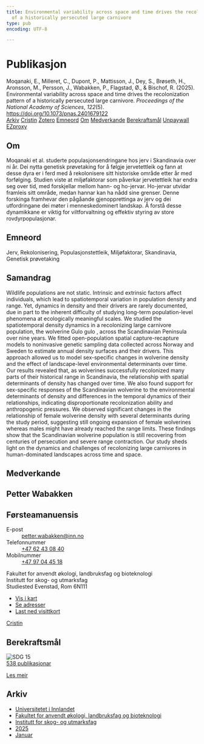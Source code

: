```yaml
---
title: Environmental variability across space and time drives the recolonization pattern
  of a historically persecuted large carnivore
type: pub
encoding: UTF-8

---
```

<h1>Publikasjon</h1>
<article id="csl-bib-container-3DV8W3BX" class="csl-bib-container">
  <div class="csl-bib-body"> <div class="csl-entry">Moqanaki, E., Milleret, C., Dupont, P., Mattisson, J., Dey, S., Brøseth, H., Aronsson, M., Persson, J., Wabakken, P., Flagstad, Ø., &#38; Bischof, R. (2025). Environmental variability across space and time drives the recolonization pattern of a historically persecuted large carnivore. <i>Proceedings of the National Academy of Sciences</i>, <i>122</i>(5). <a href="https://doi.org/10.1073/pnas.2401679122">https://doi.org/10.1073/pnas.2401679122</a></div> </div>
  <div class="csl-bib-buttons">
    <a href="#taxonomy-article-3DV8W3BX" alt="archive" class="csl-bib-button">Arkiv</a>
    <a href="https://app.cristin.no/results/show.jsf?id=2350841" alt="Cristin" class="csl-bib-button">Cristin</a>
    <a href="http://zotero.org/groups/5881554/items/3DV8W3BX" alt="Zotero" class="csl-bib-button">Zotero</a>
    <a href="#keywords-article-3DV8W3BX" alt="keywords" class="csl-bib-button">Emneord</a>
    <a href="#about-article-3DV8W3BX" alt="about_pub" class="csl-bib-button">Om</a>
    <a href="#contributors-article-3DV8W3BX" alt="contributors" class="csl-bib-button">Medverkande</a>
    <a href="#sdg-article-3DV8W3BX" alt="sdg" class="csl-bib-button">Berekraftsmål</a>
    <a href="https://doi.org/10.1073/pnas.2401679122" alt="Unpaywall" class="csl-bib-button">Unpaywall</a>
    <a href="https://doi.org/10.1073/pnas.2401679122" alt="EZproxy" class="csl-bib-button">EZproxy</a>
  </div>
  <div id="csl-bib-meta-container-3DV8W3BX"></div>
</article>
<div id="csl-bib-meta-3DV8W3BX" class="csl-bib-meta">
  <article id="about-article-3DV8W3BX" class="about_pub-article">
    <h1>Om</h1>
    Moqanaki et al. studerte populasjonsendringane hos jerv i Skandinavia over ni år. Dei nytta genetisk prøvetaking for å følgje jervetettleik og fann at desse dyra er i ferd med å rekolonisere sitt historiske område etter år med forfølging. Studien viste at miljøfaktorar som påverkar jervetettleik har endra seg over tid, med forskjellar mellom hann- og ho-jervar. Ho-jervar utvidar framleis sitt område, medan hannar kan ha nådd sine grenser. Denne forskinga framhevar den pågåande gjenopprettinga av jerv og dei utfordringane dei møter i menneskedominert landskap. Å forstå desse dynamikkane er viktig for viltforvaltning og effektiv styring av store rovdyrpopulasjonar.
  </article>
  <article id="keywords-article-3DV8W3BX" class="keywords-article">
    <h1>Emneord</h1>
    Jerv, Rekolonisering, Populasjonstettleik, Miljøfaktorar, Skandinavia, Genetisk prøvetaking
  </article>
  <article id="abstract-article-3DV8W3BX" class="abstract-article">
    <h1>Samandrag</h1>
    Wildlife populations are not static. Intrinsic and extrinsic factors affect individuals, which lead to spatiotemporal variation in population density and range. Yet, dynamics in density and their drivers are rarely documented, due in part to the inherent difficulty of studying long-term population-level phenomena at ecologically meaningful scales. We studied the spatiotemporal density dynamics in a recolonizing large carnivore population, the wolverine Gulo gulo , across the Scandinavian Peninsula over nine years. We fitted open-population spatial capture-recapture models to noninvasive genetic sampling data collected across Norway and Sweden to estimate annual density surfaces and their drivers. This approach allowed us to model sex-specific changes in wolverine density and the effect of landscape-level environmental determinants over time. Our results revealed that, as wolverines successfully recolonized many parts of their historical range in Scandinavia, the relationship with spatial determinants of density has changed over time. We also found support for sex-specific responses of the Scandinavian wolverine to the environmental determinants of density and differences in the temporal dynamics of their relationships, indicating disproportionate recolonization ability and anthropogenic pressures. We observed significant changes in the relationship of female wolverine density with several determinants during the study period, suggesting still ongoing expansion of female wolverines whereas males might have already reached the range limits. These findings show that the Scandinavian wolverine population is still recovering from centuries of persecution and severe range contraction. Our study sheds light on the dynamics and challenges of recolonizing large carnivores in human-dominated landscapes across time and space.
  </article>
  <article id="contributors-article-3DV8W3BX" class="contributors-article">
    <h1>Medverkande</h1>
    <div class="personas"> <div class="vrtx-hinn-person-card"> <div class="photo"> <i class="lar la-user-circle missing-person"></i> </div> <div class="info"> <hgroup><h1>Petter Wabakken</h1> <h2>Førsteamanuensis</h2> </hgroup><dl> <dt>E-post</dt> <dd> <a href="mailto:petter.wabakken@inn.no">petter.wabakken@inn.no</a> </dd> <dt>Telefonnummer</dt> <dd><a href="tel:+4762430840"> +47 62 43 08 40 </a></dd> <dt>Mobilnummer</dt> <dd><a href="tel:+4797044518"> +47 97 04 45 18 </a></dd> </dl> <p> Fakultet for anvendt økologi, landbruksfag og bioteknologi<br> Institutt for skog- og utmarksfag<br> Studiested Evenstad, Rom 6N111 </p> <ul class="vrtx-hinn-links"> <li><a href="https://www.google.com/maps?q=61.42516,11.07813">Vis i kart</a></li> <li><a href="https://www.inn.no/finn-en-ansatt/petter-wabakken.html#vrtx-hinn-addresses">Se adresser</a></li> <li><a href="https://www.inn.no/finn-en-ansatt/petter-wabakken.html?vrtx=vcf">Last ned visittkort</a></li> </ul> </div> </div> <a href="https://app.cristin.no/persons/show.jsf?id=328337" alt="Cristin URL" class="personas-cristin">Cristin</a> </div>
  </article>
  <article id="sdg-article-3DV8W3BX" class="sdg-article">
    <h1>Berekraftsmål</h1>
    <div class="sdg-container"><div id="sdg15" class="sdg">
        <img src="{{< params subfolder >}}images/sdg/sdg15_nn.png" class="image" alt="SDG 15">
        <div class="sdg-overlay">
          <a href="/nn/archive/?key=?sdg=15#archive" class="sdg-publication-count"><span>538</span> publikasjonar</a>
          <p><a href="https://fn.no/om-fn/fns-baerekraftsmaal/livet-paa-land?lang=nno-NO" class="sdg-read-more">Les meir</a></p>
        </div>
      </div></div>
  </article>
  <article id="taxonomy-article-3DV8W3BX" class="taxonomy-article">
    <h1>Arkiv</h1>
    <ul>
      <li>
        <a href="/nn/archive/?key=3DCRN523">Universitetet i Innlandet</a>
      </li>
      <li>
        <a href="/nn/archive/?key=T77LXH6D">Fakultet for anvendt økologi, landbruksfag og bioteknologi</a>
      </li>
      <li>
        <a href="/nn/archive/?key=7TRARPE3">Institutt for skog- og utmarksfag</a>
      </li>
      <li>
        <a href="/nn/archive/?key=H5L4MZHE">2025</a>
      </li>
      <li>
        <a href="/nn/archive/?key=Z4NRWY2R">Januar</a>
      </li>
    </ul>
  </article>
</div>
